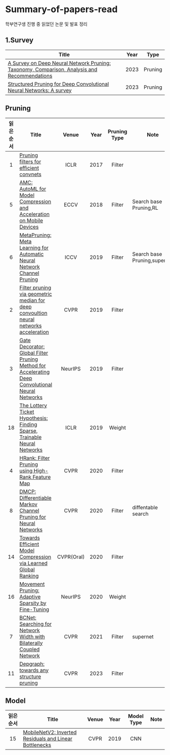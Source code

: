 # Summary-of-papers-read
학부연구생 진행 중 읽었던 논문 및 발표 정리 

## 1.Survey
|Title|Year|Type|
|------|:---:|:---:|
|[A Survey on Deep Neural Network Pruning: Taxonomy, Comparison, Analysis and Recommendations](https://arxiv.org/abs/2308.06767)|2023|Pruning|
|[Structured Pruning for Deep Convolutional Neural Networks: A survey](https://arxiv.org/abs/2303.00566)|2023|Pruning|

## Pruning

|읽은 순서|Title|Venue|Year|Pruning Type|Note|
|:---:|------|:---:|:---:|:------:|----|
|1|[Pruning filters for efficient convnets](https://arxiv.org/abs/1608.08710)|ICLR|2017|Filter|
|5|[AMC: AutoML for Model Compression and Acceleration on Mobile Devices](https://arxiv.org/abs/1802.03494)|ECCV|2018|Filter|Search base Pruning,RL|
|6|[MetaPruning: Meta Learning for Automatic Neural Network Channel Pruning](https://arxiv.org/abs/1903.10258)|ICCV|2019|Filter|Search base Pruning,supernet|
|2|[Filter pruning via geometric median for deep convoultion neural networks acceleration](https://arxiv.org/abs/1811.00250)|CVPR|2019|Filter|
|3|[Gate Decorator: Global Filter Pruning Method for Accelerating Deep Convolutional Neural Networks](https://arxiv.org/abs/1909.08174)|NeurIPS|2019|Filter|
|18|[The Lottery Ticket Hypothesis: Finding Sparse, Trainable Neural Networks](https://arxiv.org/abs/1803.03635)|ICLR|2019|Weight|
|4|[HRank: Filter Pruning using High-Rank Feature Map](https://arxiv.org/abs/2002.10179)|CVPR|2020|Filter|
|8|[DMCP: Differentiable Markov Channel Pruning for Neural Networks](https://arxiv.org/abs/2005.03354)|CVPR|2020|Filter|diffentable search|
|14|[Towards Efficient Model Compression via Learned Global Ranking](https://arxiv.org/abs/1904.12368)|CVPR(Oral)|2020|Filter|
|16|[Movement Pruning: Adaptive Sparsity by Fine-Tuning](https://arxiv.org/abs/2005.07683)|NeurIPS|2020|Weight|
|7|[BCNet: Searching for Network Width with Bilaterally Coupled Network](https://arxiv.org/abs/2105.10533)|CVPR|2021|Filter|supernet|
|11|[Depgraph: towards any structure pruning](https://arxiv.org/abs/2301.12900)|CVPR|2023|Filter|

## Model

|읽은 순서|Title|Venue|Year|Model Type|Note|
|:---:|------|:---:|:---:|:------:|----|
|15|[MobileNetV2: Inverted Residuals and Linear Bottlenecks](https://arxiv.org/abs/1801.04381)|CVPR|2019|CNN|





